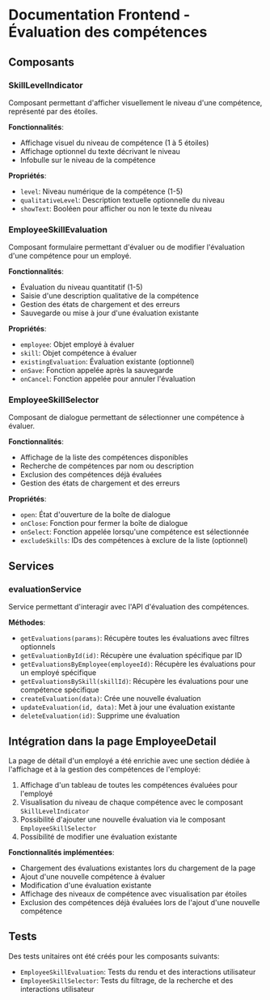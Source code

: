 # Documentation Frontend - Évaluation des compétences

## Composants

### SkillLevelIndicator

Composant permettant d'afficher visuellement le niveau d'une compétence, représenté par des étoiles.

**Fonctionnalités**:
- Affichage visuel du niveau de compétence (1 à 5 étoiles)
- Affichage optionnel du texte décrivant le niveau
- Infobulle sur le niveau de la compétence

**Propriétés**:
- `level`: Niveau numérique de la compétence (1-5)
- `qualitativeLevel`: Description textuelle optionnelle du niveau
- `showText`: Booléen pour afficher ou non le texte du niveau

### EmployeeSkillEvaluation

Composant formulaire permettant d'évaluer ou de modifier l'évaluation d'une compétence pour un employé.

**Fonctionnalités**:
- Évaluation du niveau quantitatif (1-5)
- Saisie d'une description qualitative de la compétence
- Gestion des états de chargement et des erreurs
- Sauvegarde ou mise à jour d'une évaluation existante

**Propriétés**:
- `employee`: Objet employé à évaluer
- `skill`: Objet compétence à évaluer
- `existingEvaluation`: Évaluation existante (optionnel)
- `onSave`: Fonction appelée après la sauvegarde
- `onCancel`: Fonction appelée pour annuler l'évaluation

### EmployeeSkillSelector

Composant de dialogue permettant de sélectionner une compétence à évaluer.

**Fonctionnalités**:
- Affichage de la liste des compétences disponibles
- Recherche de compétences par nom ou description
- Exclusion des compétences déjà évaluées
- Gestion des états de chargement et des erreurs

**Propriétés**:
- `open`: État d'ouverture de la boîte de dialogue
- `onClose`: Fonction pour fermer la boîte de dialogue
- `onSelect`: Fonction appelée lorsqu'une compétence est sélectionnée
- `excludeSkills`: IDs des compétences à exclure de la liste (optionnel)

## Services

### evaluationService

Service permettant d'interagir avec l'API d'évaluation des compétences.

**Méthodes**:
- `getEvaluations(params)`: Récupère toutes les évaluations avec filtres optionnels
- `getEvaluationById(id)`: Récupère une évaluation spécifique par ID
- `getEvaluationsByEmployee(employeeId)`: Récupère les évaluations pour un employé spécifique
- `getEvaluationsBySkill(skillId)`: Récupère les évaluations pour une compétence spécifique
- `createEvaluation(data)`: Crée une nouvelle évaluation
- `updateEvaluation(id, data)`: Met à jour une évaluation existante
- `deleteEvaluation(id)`: Supprime une évaluation

## Intégration dans la page EmployeeDetail

La page de détail d'un employé a été enrichie avec une section dédiée à l'affichage et à la gestion des compétences de l'employé:

1. Affichage d'un tableau de toutes les compétences évaluées pour l'employé
2. Visualisation du niveau de chaque compétence avec le composant `SkillLevelIndicator`
3. Possibilité d'ajouter une nouvelle évaluation via le composant `EmployeeSkillSelector`
4. Possibilité de modifier une évaluation existante

**Fonctionnalités implémentées**:
- Chargement des évaluations existantes lors du chargement de la page
- Ajout d'une nouvelle compétence à évaluer
- Modification d'une évaluation existante
- Affichage des niveaux de compétence avec visualisation par étoiles
- Exclusion des compétences déjà évaluées lors de l'ajout d'une nouvelle compétence

## Tests

Des tests unitaires ont été créés pour les composants suivants:
- `EmployeeSkillEvaluation`: Tests du rendu et des interactions utilisateur
- `EmployeeSkillSelector`: Tests du filtrage, de la recherche et des interactions utilisateur 